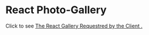 # React Photo-Gallery
Click to see <a href="https://github.com/alimadhibujar/Photo-Gallery/blob/main/src/utility/The%20Mock%20Up%20Gallery.pdf">The React Gallery Requestred by the Client . </a>
